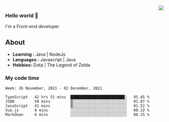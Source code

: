 <img align='right' src="https://github-readme-stats.vercel.app/api?username=jumodada&show_icons=true&theme=vue">

### Hello world 👋

I'm a Front-end developer 
    
## About
-  **Learning :** Java | NodeJs
-  **Languages :** Javascript | Java
-  **Hobbies:** Dota | The Legend of Zelda

### My code time

<!--START_SECTION:waka-->
```text
Week: 26 November, 2021 - 02 December, 2021

TypeScript   42 hrs 51 mins  ████████████████████████░   95.45 % 
JSON         50 mins         ▒░░░░░░░░░░░░░░░░░░░░░░░░   01.87 % 
JavaScript   41 mins         ▒░░░░░░░░░░░░░░░░░░░░░░░░   01.52 % 
Vue.js       8 mins          ░░░░░░░░░░░░░░░░░░░░░░░░░   00.32 % 
Markdown     6 mins          ░░░░░░░░░░░░░░░░░░░░░░░░░   00.25 % 
```
<!--END_SECTION:waka-->
